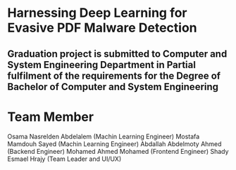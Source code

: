 # Harnessing Deep Learning for Evasive PDF Malware Detection
## Graduation project is submitted to Computer and System Engineering Department in Partial fulfilment of the requirements for the Degree of Bachelor of Computer and System Engineering
# Team Member
Osama Nasrelden Abdelalem (Machin Learning Engineer)
Mostafa Mamdouh Sayed (Machin Learning Engineer)
Abdallah Abdelmoty Ahmed (Backend Engineer)
Mohamed Ahmed Mohamed (Frontend Engineer)
Shady Esmael Hrajy (Team Leader and UI/UX)


